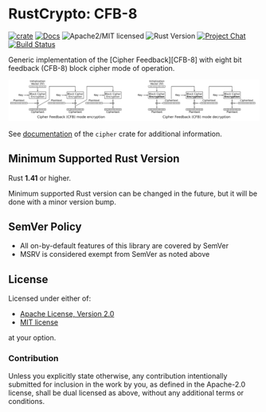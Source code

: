 # RustCrypto: CFB-8

[![crate][crate-image]][crate-link]
[![Docs][docs-image]][docs-link]
![Apache2/MIT licensed][license-image]
![Rust Version][rustc-image]
[![Project Chat][chat-image]][chat-link]
[![Build Status][build-image]][build-link]

Generic implementation of the [Cipher Feedback][CFB-8] with eight bit
feedback (CFB-8) block cipher mode of operation.

<img src="https://raw.githubusercontent.com/RustCrypto/media/master/img/block-ciphers/modes/cfb_enc.svg" width="50%"><img src="https://raw.githubusercontent.com/RustCrypto/media/master/img/block-ciphers/modes/cfb_dec.svg" width="50%">

See [documentation][cipher-doc] of the `cipher` crate for additional information.

## Minimum Supported Rust Version

Rust **1.41** or higher.

Minimum supported Rust version can be changed in the future, but it will be
done with a minor version bump.

## SemVer Policy

- All on-by-default features of this library are covered by SemVer
- MSRV is considered exempt from SemVer as noted above

## License

Licensed under either of:

 * [Apache License, Version 2.0](http://www.apache.org/licenses/LICENSE-2.0)
 * [MIT license](http://opensource.org/licenses/MIT)

at your option.

### Contribution

Unless you explicitly state otherwise, any contribution intentionally submitted
for inclusion in the work by you, as defined in the Apache-2.0 license, shall be
dual licensed as above, without any additional terms or conditions.

[//]: # (badges)

[crate-image]: https://img.shields.io/crates/v/cfb.svg
[crate-link]: https://crates.io/crates/cfb
[docs-image]: https://docs.rs/cfb/badge.svg
[docs-link]: https://docs.rs/cfb/
[license-image]: https://img.shields.io/badge/license-Apache2.0/MIT-blue.svg
[rustc-image]: https://img.shields.io/badge/rustc-1.41+-blue.svg
[chat-image]: https://img.shields.io/badge/zulip-join_chat-blue.svg
[chat-link]: https://rustcrypto.zulipchat.com/#narrow/stream/260039-block-ciphers
[build-image]: https://github.com/RustCrypto/block-ciphers/workflows/cfb/badge.svg?branch=master&event=push
[build-link]: https://github.com/RustCrypto/block-ciphers/actions?query=workflow%cfb

[//]: # (general links)

[CFB]: https://en.wikipedia.org/wiki/Block_cipher_mode_of_operation#CFB-1,_CFB-8,_CFB-64,_CFB-128,_etc.
[cipher-doc]: https://docs.rs/cipher/
